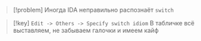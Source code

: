 
> [!problem] 
> Иногда IDA неправильно распознаёт `switch`

> [!key] 
> `Edit -> Others -> Specify switch idiom`
> В табличке всё выставляем, не забываем галочки и имеем кайф



